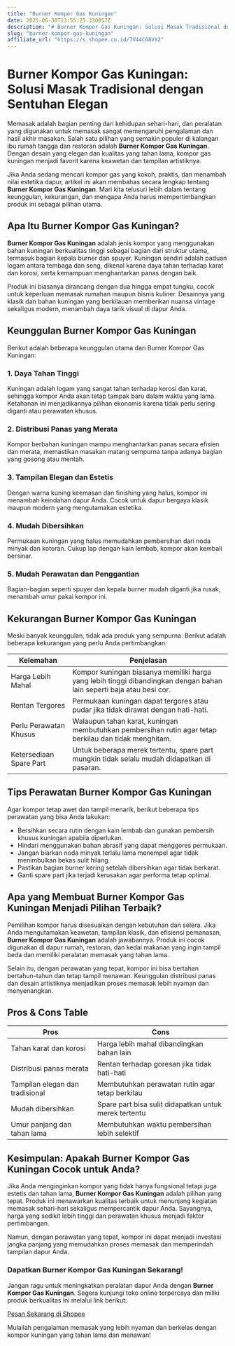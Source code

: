 ```yaml
---
title: "Burner Kompor Gas Kuningan"
date: 2025-06-30T13:55:25.330857Z
description: "# Burner Kompor Gas Kuningan: Solusi Masak Tradisional dengan Sentuhan Elegan..."
slug: "burner-kompor-gas-kuningan"
affiliate_url: "https://s.shopee.co.id/7V44C68VX2"
---
```

# Burner Kompor Gas Kuningan: Solusi Masak Tradisional dengan Sentuhan Elegan

Memasak adalah bagian penting dari kehidupan sehari-hari, dan peralatan yang digunakan untuk memasak sangat memengaruhi pengalaman dan hasil akhir masakan. Salah satu pilihan yang semakin populer di kalangan ibu rumah tangga dan restoran adalah **Burner Kompor Gas Kuningan**. Dengan desain yang elegan dan kualitas yang tahan lama, kompor gas kuningan menjadi favorit karena keawetan dan tampilan artistiknya.

Jika Anda sedang mencari kompor gas yang kokoh, praktis, dan menambah nilai estetika dapur, artikel ini akan membahas secara lengkap tentang **Burner Kompor Gas Kuningan**. Mari kita telusuri lebih dalam tentang keunggulan, kekurangan, dan mengapa Anda harus mempertimbangkan produk ini sebagai pilihan utama.

## Apa Itu Burner Kompor Gas Kuningan?

**Burner Kompor Gas Kuningan** adalah jenis kompor yang menggunakan bahan kuningan berkualitas tinggi sebagai bagian dari struktur utama, termasuk bagian kepala burner dan spuyer. Kuningan sendiri adalah paduan logam antara tembaga dan seng, dikenal karena daya tahan terhadap karat dan korosi, serta kemampuan menghantarkan panas dengan baik.

Produk ini biasanya dirancang dengan dua hingga empat tungku, cocok untuk keperluan memasak rumahan maupun bisnis kuliner. Desainnya yang klasik dan bahan kuningan yang berkilauan memberikan nuansa vintage sekaligus modern, menambah daya tarik visual di dapur Anda.

## Keunggulan Burner Kompor Gas Kuningan

Berikut adalah beberapa keunggulan utama dari Burner Kompor Gas Kuningan:

### 1. Daya Tahan Tinggi
Kuningan adalah logam yang sangat tahan terhadap korosi dan karat, sehingga kompor Anda akan tetap tampak baru dalam waktu yang lama. Ketahanan ini menjadikannya pilihan ekonomis karena tidak perlu sering diganti atau perawatan khusus.

### 2. Distribusi Panas yang Merata
Kompor berbahan kuningan mampu menghantarkan panas secara efisien dan merata, memastikan masakan matang sempurna tanpa adanya bagian yang gosong atau mentah.

### 3. Tampilan Elegan dan Estetis
Dengan warna kuning keemasan dan finishing yang halus, kompor ini menambah keindahan dapur Anda. Cocok untuk dapur bergaya klasik maupun modern yang mengutamakan estetika.

### 4. Mudah Dibersihkan
Permukaan kuningan yang halus memudahkan pembersihan dari noda minyak dan kotoran. Cukup lap dengan kain lembab, kompor akan kembali bersinar.

### 5. Mudah Perawatan dan Penggantian
Bagian-bagian seperti spuyer dan kepala burner mudah diganti jika rusak, menambah umur pakai kompor ini.

## Kekurangan Burner Kompor Gas Kuningan

Meski banyak keunggulan, tidak ada produk yang sempurna. Berikut adalah beberapa kekurangan yang perlu Anda pertimbangkan:

| Kelemahan | Penjelasan |
| --- | --- |
| Harga Lebih Mahal | Kompor kuningan biasanya memiliki harga yang lebih tinggi dibandingkan dengan bahan lain seperti baja atau besi cor. |
| Rentan Tergores | Permukaan kuningan dapat tergores atau pudar jika tidak dirawat dengan hati-hati. |
| Perlu Perawatan Khusus | Walaupun tahan karat, kuningan membutuhkan pembersihan rutin agar tetap berkilau dan tidak menghitam. |
| Ketersediaan Spare Part | Untuk beberapa merek tertentu, spare part mungkin tidak selalu mudah didapatkan di pasaran.|

## Tips Perawatan Burner Kompor Gas Kuningan

Agar kompor tetap awet dan tampil menarik, berikut beberapa tips perawatan yang bisa Anda lakukan:

- Bersihkan secara rutin dengan kain lembab dan gunakan pembersih khusus kuningan apabila diperlukan.
- Hindari menggunakan bahan abrasif yang dapat menggores permukaan.
- Jangan biarkan noda minyak terlalu lama menempel agar tidak menimbulkan bekas sulit hilang.
- Pastikan bagian burner kering setelah dibersihkan agar tidak berkarat.
- Ganti spare part jika terjadi kerusakan agar performa tetap optimal.

## Apa yang Membuat Burner Kompor Gas Kuningan Menjadi Pilihan Terbaik?

Pemilihan kompor harus disesuaikan dengan kebutuhan dan selera. Jika Anda mengutamakan keawetan, tampilan klasik, dan efisiensi pemanasan, **Burner Kompor Gas Kuningan** adalah jawabannya. Produk ini cocok digunakan di dapur rumah, restoran, dan kedai makanan yang ingin tampil beda dan memiliki peralatan memasak yang tahan lama.

Selain itu, dengan perawatan yang tepat, kompor ini bisa bertahan bertahun-tahun dan tetap tampil menawan. Keunggulan distribusi panas dan desain artistiknya menjadikan proses memasak lebih nyaman dan menyenangkan.

## Pros & Cons Table

| **Pros** | **Cons** |
|---|---|
| Tahan karat dan korosi | Harga lebih mahal dibandingkan bahan lain |
| Distribusi panas merata | Rentan terhadap goresan jika tidak hati-hati |
| Tampilan elegan dan tradisional | Membutuhkan perawatan rutin agar tetap berkilau |
| Mudah dibersihkan | Spare part bisa sulit didapatkan untuk merek tertentu |
| Umur panjang dan tahan lama | Membutuhkan waktu pembersihan lebih selektif |

## Kesimpulan: Apakah Burner Kompor Gas Kuningan Cocok untuk Anda?

Jika Anda menginginkan kompor yang tidak hanya fungsional tetapi juga estetis dan tahan lama, **Burner Kompor Gas Kuningan** adalah pilihan yang tepat. Produk ini menawarkan kualitas terbaik untuk menunjang kegiatan memasak sehari-hari sekaligus mempercantik dapur Anda. Sayangnya, harga yang sedikit lebih tinggi dan perawatan khusus menjadi faktor pertimbangan.

Namun, dengan perawatan yang tepat, kompor ini dapat menjadi investasi jangka panjang yang memudahkan proses memasak dan memperindah tampilan dapur Anda.

### Dapatkan Burner Kompor Gas Kuningan Sekarang!

Jangan ragu untuk meningkatkan peralatan dapur Anda dengan **Burner Kompor Gas Kuningan**. Segera kunjungi toko online terpercaya dan miliki produk berkualitas ini melalui link berikut:

[Pesan Sekarang di Shopee](https://s.shopee.co.id/7V44C68VX2)

Mulailah pengalaman memasak yang lebih nyaman dan berkelas dengan kompor kuningan yang tahan lama dan menawan!